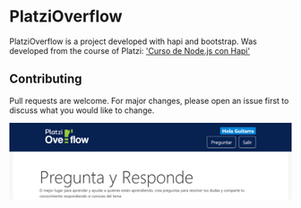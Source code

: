 # PlatziOverflow

PlatziOverflow is a project developed with hapi and bootstrap. 
Was developed from the course of Platzi: ['Curso de Node.js con Hapi'](https://platzi.com/cursos/hapi-js/)


## Contributing
Pull requests are welcome. For major changes, please open an issue first to discuss what you would like to change.


![](/repo_img/home.png)
